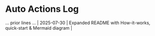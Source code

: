 # Auto Actions Log

... prior lines ...
| 2025-07-30 | Expanded README with How-it-works, quick-start & Mermaid diagram |
